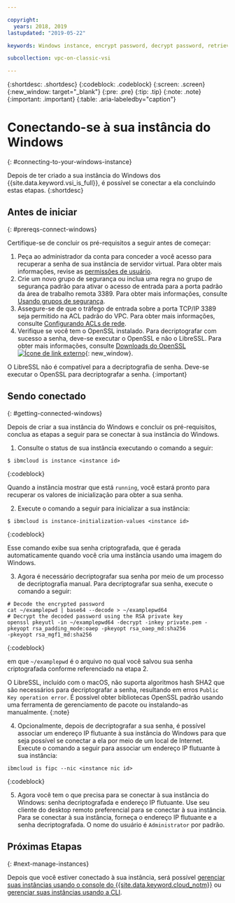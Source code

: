 ```yaml
---

copyright:
  years: 2018, 2019
lastupdated: "2019-05-22"

keywords: Windows instance, encrypt password, decrypt password, retrieve password

subcollection: vpc-on-classic-vsi

---
```


{:shortdesc: .shortdesc}
{:codeblock: .codeblock}
{:screen: .screen}
{:new_window: target="_blank"}
{:pre: .pre}
{:tip: .tip}
{:note: .note}
{:important: .important}
{:table: .aria-labeledby="caption"}

# Conectando-se à sua instância do Windows
{: #connecting-to-your-windows-instance}

Depois de ter criado a sua instância do Windows dos {{site.data.keyword.vsi_is_full}}, é possível se conectar a ela concluindo estas etapas.
{:shortdesc}

## Antes de iniciar
{: #prereqs-connect-windows}

Certifique-se de concluir os pré-requisitos a seguir antes de começar:

1. Peça ao administrador da conta para conceder a você acesso para recuperar a senha de sua instância de servidor virtual. Para obter mais informações, revise as [permissões de usuário](/docs/vpc-on-classic?topic=vpc-on-classic-managing-user-permissions-for-vpc-resources).
2. Crie um novo grupo de segurança ou inclua uma regra no grupo de segurança padrão para ativar o acesso de entrada para a porta padrão da área de trabalho remota 3389. Para obter mais informações, consulte [Usando grupos de segurança](/docs/vpc-on-classic-network?topic=vpc-on-classic-network-using-security-groups).
3. Assegure-se de que o tráfego de entrada sobre a porta TCP/IP 3389 seja permitido na ACL padrão do VPC. Para obter mais informações, consulte [Configurando ACLs de rede](/docs/vpc-on-classic-network?topic=vpc-on-classic-network-setting-up-network-acls).
4. Verifique se você tem o OpenSSL instalado. Para decriptografar com sucesso a senha, deve-se executar o OpenSSL e não o LibreSSL. Para obter mais informações, consulte [Downloads do OpenSSL ![Ícone de link externo](../icons/launch-glyph.svg "Ícone de link externo")](https://www.openssl.org/source/){: new_window}.

O LibreSSL não é compatível para a decriptografia de senha. Deve-se executar o OpenSSL para decriptografar a senha.
{:important}

## Sendo conectado
{: #getting-connected-windows}

Depois de criar a sua instância do Windows e concluir os pré-requisitos, conclua as etapas a seguir para se conectar à sua instância do Windows.

1. Consulte o status de sua instância executando o comando a seguir:
  ```
  $ ibmcloud is instance <instance id>
  ```
  {:codeblock}
  
  Quando a instância mostrar que está `running`, você estará pronto para recuperar os valores de inicialização para obter a sua senha. 

2. Execute o comando a seguir para inicializar a sua instância:

  ```
  $ ibmcloud is instance-initialization-values <instance id>
  ```
  {:codeblock}
  
  Esse comando exibe sua senha criptografada, que é gerada automaticamente quando você cria uma instância usando uma imagem do Windows.

3. Agora é necessário decriptografar sua senha por meio de um processo de decriptografia manual. Para decriptografar sua senha, execute o comando a seguir:

  ```
  # Decode the encrypted password
  cat ~/examplepwd | base64 --decode > ~/examplepwd64
  # Decrypt the decoded password using the RSA private key
  openssl pkeyutl -in ~/examplepwd64 -decrypt -inkey private.pem -pkeyopt rsa_padding_mode:oaep -pkeyopt rsa_oaep_md:sha256
  -pkeyopt rsa_mgf1_md:sha256
  ```
  {:codeblock}
  
  em que `~/examplepwd` é o arquivo no qual você salvou sua senha criptografada conforme referenciado na etapa 2.  
  
  O LibreSSL, incluído com o macOS, não suporta algoritmos hash SHA2 que são necessários para decriptografar a senha, resultando em erros `Public Key operation error`. É possível obter bibliotecas OpenSSL padrão usando uma ferramenta de gerenciamento de pacote ou instalando-as manualmente. 
  {:note}

4. Opcionalmente, depois de decriptografar a sua senha, é possível associar um endereço IP flutuante à sua instância do Windows para que seja possível se conectar a ela por meio de um local de Internet. Execute o comando a seguir para associar um endereço IP flutuante à sua instância:

  ```
  ibmcloud is fipc --nic <instance nic id>
  ```
  {:codeblock}

5. Agora você tem o que precisa para se conectar à sua instância do Windows: senha decriptografada e endereço IP flutuante. Use seu cliente do desktop remoto preferencial para se conectar à sua instância. Para se conectar à sua instância, forneça o endereço IP flutuante e a senha decriptografada. O nome do usuário é `Administrator` por padrão.

## Próximas Etapas
{: #next-manage-instances}

Depois que você estiver conectado à sua instância, será possível [gerenciar suas instâncias usando o console do {{site.data.keyword.cloud_notm}}](/docs/vpc-on-classic-vsi?topic=vpc-on-classic-vsi-managing-virtual-server-instances#managing-virtual-server-instances) ou [gerenciar suas instâncias usando a CLI](/docs/vpc-on-classic-vsi?topic=vpc-on-classic-vsi-managing-virtual-servers-cli#managing-virtual-servers-cli). 
